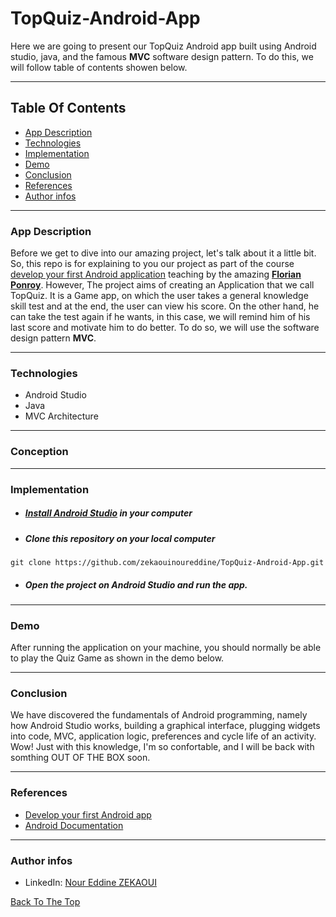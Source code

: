 # TopQuiz-Android-App
Here we are going to present our TopQuiz Android app built using Android studio, java, and the famous **MVC** software design pattern. To do this, we will follow table of contents showen below.

---

## Table Of Contents
- [App Description](#app-description)
- [Technologies](#technologies)
- [Implementation](#Implementation)
- [Demo](#demo)
- [Conclusion](#conclusion)
- [References](#references)
- [Author infos](#author-infos)

---
### App Description
Before we get to dive into our amazing project, let's talk about it a little bit. So, this repo is for explaining to you our project as part of the course [develop your first Android application](https://openclassrooms.com/fr/courses/4517166-developpez-votre-premiere-application-android) teaching by the amazing **[Florian Ponroy](https://twitter.com/fponroy)**. However, The project aims of creating an Application that we call TopQuiz. It is a Game app, on which the user takes a general knowledge skill test and at the end, the user can view his score. On the other hand, he can take the test again if he wants, in this case, we will remind him of his last score and motivate him to do better. To do so, we will use the software design pattern **MVC**.

---
### Technologies
- Android Studio
- Java
- MVC Architecture

---
### Conception

---
### Implementation

- ##### [Install Android Studio](https://developer.android.com/studio) in your computer
- ##### Clone this repository on your local computer

```
git clone https://github.com/zekaouinoureddine/TopQuiz-Android-App.git
```
- ##### Open the project on Android Studio and run the app.
---
### Demo
After running the application on your machine, you should normally be able to play the Quiz Game as shown in the demo below. 

---
### Conclusion
We have discovered the fundamentals of Android programming, namely how Android Studio works, building a graphical interface, plugging widgets into code, MVC, application logic, preferences and cycle life of an activity. Wow! Just with this knowledge, I'm so confortable, and I will be back with somthing OUT OF THE BOX soon.

---
### References
- [Develop your first Android app](https://openclassrooms.com/fr/courses/4517166-developpez-votre-premiere-application-android)
- [Android Documentation](https://developer.android.com/docs)

---
### Author infos
- LinkedIn: [Nour Eddine ZEKAOUI](https://www.linkedin.com/in/nour-eddine-zekaoui-ba43b1177/)

[Back To The Top](#topquiz-android-app)
